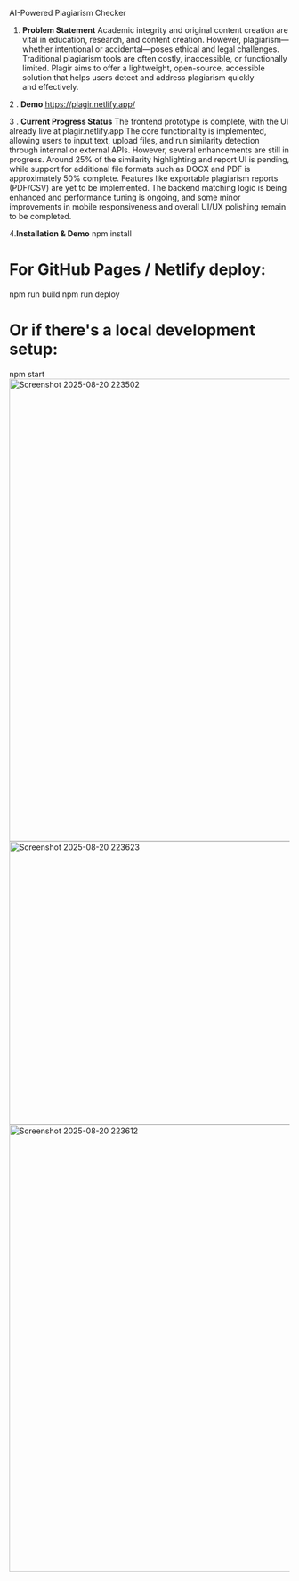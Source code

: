 AI-Powered Plagiarism Checker
1. **Problem Statement**
Academic integrity and original content creation are vital in education, research, and content creation. However, plagiarism—whether intentional or accidental—poses ethical and legal challenges. Traditional plagiarism tools are often costly, inaccessible, or functionally limited. Plagir aims to offer a lightweight, open-source, accessible solution that helps users detect and address plagiarism quickly and effectively.

2 . **Demo**
https://plagir.netlify.app/

3 . **Current Progress Status**
The frontend prototype is complete, with the UI already live at plagir.netlify.app
The core functionality is implemented, allowing users to input text, upload files, and run similarity detection through internal or external APIs. However, several enhancements are still in progress. Around 25% of the similarity highlighting and report UI is pending, while support for additional file formats such as DOCX and PDF is approximately 50% complete. Features like exportable plagiarism reports (PDF/CSV) are yet to be implemented. The backend matching logic is being enhanced and performance tuning is ongoing, and some minor improvements in mobile responsiveness and overall UI/UX polishing remain to be completed.


4.**Installation & Demo**
npm install

# For GitHub Pages / Netlify deploy:
npm run build
npm run deploy

# Or if there's a local development setup:
npm start
<img width="1919" height="830" alt="Screenshot 2025-08-20 223502" src="https://github.com/user-attachments/assets/bd33e745-a5cd-4f92-9b0d-50ccb9849662" />
<img width="1431" height="509" alt="Screenshot 2025-08-20 223623" src="https://github.com/user-attachments/assets/efd01887-74ff-41c1-9809-c140f346a586" />
<img width="1919" height="802" alt="Screenshot 2025-08-20 223612" src="https://github.com/user-attachments/assets/de10ab34-1198-45c8-96e9-6285e32ab1b2" />


